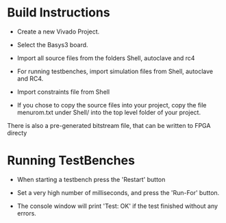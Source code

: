 # Build Instructions

* Create a new Vivado Project.

* Select the Basys3 board.

* Import all source files from the folders Shell, autoclave and rc4

* For running testbenches, import simulation files from Shell, autoclave and RC4.

* Import constraints file from Shell

* If you chose to copy the source files into your project, copy the file menurom.txt under Shell/ into the top level folder of your project.


There is also a pre-generated bitstream file, that can be written to FPGA directy


# Running TestBenches

* When starting a testbench press the 'Restart' button

* Set a very high number of milliseconds, and press the 'Run-For' button. 

* The console window will print 'Test: OK' if the test finished without any errors.

